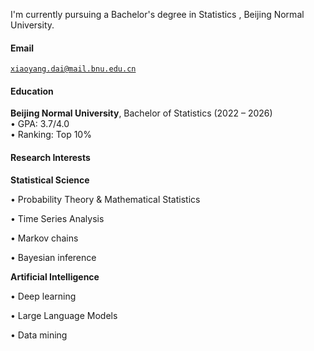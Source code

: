 I'm currently pursuing a Bachelor's degree in Statistics , Beijing Normal University.

#### Email  
<code>xiaoyang.dai@mail.bnu.edu.cn</code>  

#### Education  
**Beijing Normal University**, Bachelor of Statistics (2022 – 2026)  
• GPA: 3.7/4.0  
• Ranking: Top 10% 


#### Research Interests  
**Statistical Science**

• ​Probability Theory & Mathematical Statistics

• Time Series Analysis

• Markov chains

• Bayesian inference

**Artificial Intelligence**

• Deep learning

• Large Language Models

• Data mining
